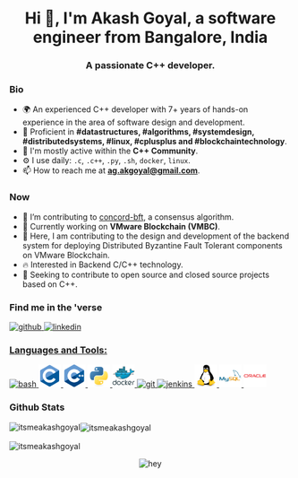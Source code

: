 <h1 align="center">Hi 👋, I'm Akash Goyal, a software engineer from Bangalore, India</h1>
<h3 align="center">A passionate C++ developer.</h3>


### Bio
- 🌍 An experienced C++ developer with 7+ years of hands-on experience in the area of software design and development.
- 💬 Proficient in **#datastructures, #algorithms, #systemdesign, #distributedsystems, #linux, #cplusplus and #blockchaintechnology**.
- 🌱 I'm mostly active within the **C++ Community**.
- ⚙️ I use daily: `.c`, `.c++`, `.py`, `.sh`, `docker`, `linux`.
- 📫 How to reach me at **ag.akgoyal@gmail.com**.


### Now
- 👯 I’m contributing to [concord-bft](https://github.com/vmware/concord-bft), a consensus algorithm.
- 🔭 Currently working on **VMware Blockchain (VMBC)**.
- 🔭 Here, I am contributing to the design and development of the backend system for deploying Distributed Byzantine Fault Tolerant components on VMware Blockchain.
- :fire: Interested in Backend C/C++ technology.
- :calendar: Seeking to contribute to open source and closed source projects based on C++.


<!-- SOCIAL -->
<h3 align="left">Find me in the 'verse</h3>

<p>
    <a href="https://github.com/itsmeakashgoyal" target="_blank">
        <img alt="github" src="https://img.shields.io/github/followers/itsmeakashgoyal?label=GitHub&amp;style=social" />
    </a><a href="https://www.linkedin.com/in/akash-goyal-2309/" target="_blank">
        <img alt="linkedin" src="https://img.shields.io/badge/Linkedin-grey?logo=linkedin&amp;style=social" />
</p>


<h3 align="left">Languages and Tools:</h3>
<p align="left"> <a href="https://www.gnu.org/software/bash/" target="_blank" rel="noreferrer"> <img src="https://www.vectorlogo.zone/logos/gnu_bash/gnu_bash-icon.svg" alt="bash" width="40" height="40"/> </a> 
<a href="https://www.cprogramming.com/" target="_blank" rel="noreferrer"> <img src="https://raw.githubusercontent.com/devicons/devicon/master/icons/c/c-original.svg" alt="c" width="40" height="40"/> </a> 
<a href="https://www.w3schools.com/cpp/" target="_blank" rel="noreferrer"> <img src="https://raw.githubusercontent.com/devicons/devicon/master/icons/cplusplus/cplusplus-original.svg" alt="cplusplus" width="40" height="40"/> </a> 
<a href="https://www.python.org" target="_blank" rel="noreferrer"> <img src="https://raw.githubusercontent.com/devicons/devicon/master/icons/python/python-original.svg" alt="python" width="40" height="40"/> </a>
<a href="https://www.docker.com/" target="_blank" rel="noreferrer"> <img src="https://raw.githubusercontent.com/devicons/devicon/master/icons/docker/docker-original-wordmark.svg" alt="docker" width="40" height="40"/> </a> 
<a href="https://git-scm.com/" target="_blank" rel="noreferrer"> <img src="https://www.vectorlogo.zone/logos/git-scm/git-scm-icon.svg" alt="git" width="40" height="40"/> </a> 
<a href="https://www.jenkins.io" target="_blank" rel="noreferrer"> <img src="https://www.vectorlogo.zone/logos/jenkins/jenkins-icon.svg" alt="jenkins" width="40" height="40"/> </a> 
<a href="https://www.linux.org/" target="_blank" rel="noreferrer"> <img src="https://raw.githubusercontent.com/devicons/devicon/master/icons/linux/linux-original.svg" alt="linux" width="40" height="40"/> </a> 
<a href="https://www.mysql.com/" target="_blank" rel="noreferrer"> <img src="https://raw.githubusercontent.com/devicons/devicon/master/icons/mysql/mysql-original-wordmark.svg" alt="mysql" width="40" height="40"/> </a> 
<a href="https://www.oracle.com/" target="_blank" rel="noreferrer"> <img src="https://raw.githubusercontent.com/devicons/devicon/master/icons/oracle/oracle-original.svg" alt="oracle" width="40" height="40"/> </a> </p>


<h3 align="left">Github Stats</h3>
<p><img align="left" src="https://github-readme-stats.vercel.app/api/top-langs?username=itsmeakashgoyal&show_icons=true&locale=en&layout=compact" alt="itsmeakashgoyal" /></p>
<p><img src="https://github-readme-stats.vercel.app/api?username=itsmeakashgoyal&amp;show_icons=true&amp;locale=en" alt="itsmeakashgoyal" align="center" /></p>
<p><img src="https://github-readme-streak-stats.herokuapp.com/?user=itsmeakashgoyal&amp;" alt="itsmeakashgoyal" align="center" /></p>



<div align="center">
    <img src="https://github.com/itsmeakashgoyal/itsmeakashgoyal/blob/main/files/programmer.png" alt="hey" width="550" height="400" />
</div>

